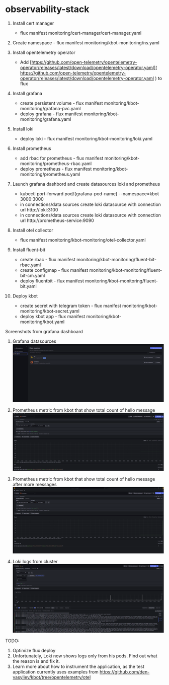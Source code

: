 # observability-stack

1. Install cert manager

   - flux manifest monitoring/cert-manager/cert-manager.yaml

2. Create namespace - flux manifest monitoring/kbot-monitoring/ns.yaml

3. Install opentelemetry operator

   - Add [https://github.com/open-telemetry/opentelemetry-operator/releases/latest/download/opentelemetry-operator.yaml]( https://github.com/open-telemetry/opentelemetry-operator/releases/latest/download/opentelemetry-operator.yaml ) to flux

4. Install grafana

   - create persistent volume - flux manifest monitoring/kbot-monitoring/grafana-pvc.yaml
   - deploy grafana - flux manifest monitoring/kbot-monitoring/grafana.yaml

5. Install loki

   - deploy loki - flux manifest monitoring/kbot-monitoring/loki.yaml

6. Install prometheus

   - add rbac for prometheus - flux manifest monitoring/kbot-monitoring/prometheus-rbac.yaml
   - deploy prometheus - flux manifest monitoring/kbot-monitoring/prometheus.yaml

7. Launch grafana dashbord and create datasources loki and prometheus

   - kubectl port-forward pod/{grafana-pod-name} --namespace=kbot 3000:3000
   - in connections/data sources create loki datasource with connection url http://loki:3100
   - in connections/data sources create loki datasource with connection url http://prometheus-service:9090

8. Install otel collector

   - flux manifest monitoring/kbot-monitoring/otel-collector.yaml

9. Install fluent-bit

   - create rbac - flux manifest monitoring/kbot-monitoring/fluent-bit-rbac.yaml
   - create configmap - flux manifest monitoring/kbot-monitoring/fluent-bit-cm.yaml
   - deploy fluentbit  - flux manifest monitoring/kbot-monitoring/fluent-bit.yaml

10. Deploy kbot

    - create secret with telegram token - flux manifest monitoring/kbot-monitoring/kbot-secret.yaml
    - deploy kbot app - flux manifest monitoring/kbot-monitoring/kbot.yaml

Screenshots from grafana dashboard

   1. Grafana datasources![](https://github.com/Mardukay/observability-stack/blob/main/images/grafana-datasporces.png)

   2. Prometheus metric from kbot that show total count of hello message![](https://github.com/Mardukay/observability-stack/blob/main/images/prometheus-hello-count.png)

   3. Prometheus metric from kbot that show total count of hello message after more messages![](https://github.com/Mardukay/observability-stack/blob/main/images/prometheus-hello-count-change.png)

   4. Loki logs from cluster![](https://github.com/Mardukay/observability-stack/blob/main/images/loki-logs.png)

       

       

       

  TODO:

  1. Optimize flux deploy
  2. Unfortunately, Loki now shows logs only from his pods. Find out what the reason is and fix it.
  3. Learn more about how to instrument the application, as the test application currently uses examples from https://github.com/den-vasyliev/kbot/tree/opentelemetry/otel

  

  

